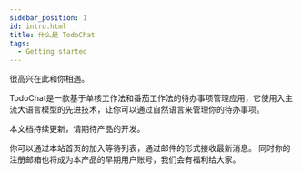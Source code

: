 ```yaml
---
sidebar_position: 1
id: intro.html
title: 什么是 TodoChat
tags:
  - Getting started
---
```


很高兴在此和你相遇。

TodoChat是一款基于单核工作法和番茄工作法的待办事项管理应用，它使用入主流大语言模型的先进技术，让你可以通过自然语言来管理你的待办事项。

本文档持续更新，请期待产品的开发。

你可以通过本站首页的加入等待列表，通过邮件的形式接收最新消息。
同时你的注册邮箱也将成为本产品的早期用户账号，我们会有福利给大家。
